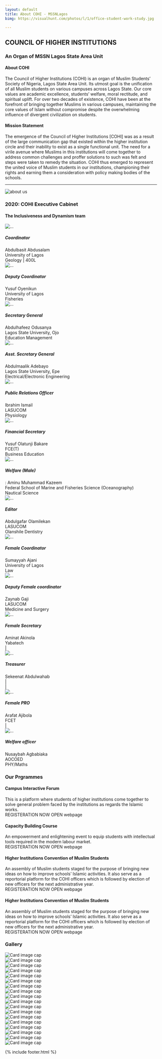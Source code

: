```yaml
---
layout: default
title: About COHI - MSSNLagos
bimg: https://visualhunt.com/photos/l/1/office-student-work-study.jpg

---
```

<!-- # About page -->



<div class="container">
	<div class="text-center mb-5">
		<h2 class="font-weight-bold mt-5">COUNCIL OF HIGHER INSTITUTIONS</h2>
		<h3>An Organ of MSSN Lagos State Area Unit</h3>
	</div>
	<div class="row d-flex justify-content-center">
		<div class="col-md-3">
			<h4 class="mb-3">About COHI</h4>
			<p>The Council of Higher Institutions (COHI) is an organ of Muslim Students’ Society of Nigeria, Lagos State Area Unit. Its utmost goal is the unification of all Muslim students on various campuses across Lagos State. Our core values are academic excellence, students’ welfare, moral rectitude, and spiritual uplift. For over two decades of existence, COHI have been at the forefront of bringing together Muslims in various campuses, maintaining the core values of Islam without compromise despite the overwhelming influence of divergent civilization on students.</p>
		</div>
		<div class="col-md-3">
			<div class="row m-auto">
				<h4 class="mb-3">Mission Statement</h4>
					<p>The emergence of the Council of Higher Institutions [COHI] was as a result of the large communication gap that existed within the higher institution circle and their inability to exist as a single functional unit. The need for a virile avenue where Muslims in this institutions will come together to address common challenges and proffer solutions to such was felt and steps were taken to remedy the situation. COHI thus emerged to represent the united voice of Muslim students in our institutions, championing their rights and earning them a consideration with policy making bodies of the schools. </p>
			</div>
			<hr>
		</div>
		<div class="col-md-3">
			<img src="assets/imgs/img_001.jpg" class="img-fluid" alt="about us">
		</div>
	</div>
	<!-- executives -->
	<div class="text-center mb-5">
		<h3 class=" mt-5">2020: COHI Executive Cabinet</h3>
		<h4 class="text-center">The Inclusiveness and Dynamism team</h4>
	</div>
	<div class="row"> <!--Executives 1st line-->
		<!-- Team Member 1 -->
		<div class="col-xl-3 col-md-6 mb-4">
		<div class="card border-0 shadow">
			<img src="assets/imgs/team/basit.png" class="card-img-top" alt="...">
			<div class="card-body text-center">
			<h5 class="card-title mb-0">Coordinator</h5>
			<div class="card-text text-black-50">Abdulbasit Abdusalam</div>
			<div class="card-text text-black-50">University of Lagos</div>
			<div class="card-text text-black-50">Geology | 400L</div>
			</div>
		</div>
		</div>
		<!-- Team Member 1.1 -->
		<div class="col-xl-3 col-md-6 mb-4">
		<div class="card border-0 shadow">
			<img src="assets/imgs/team/user.jpg" class="card-img-top" alt="...">
			<div class="card-body text-center">
			<h5 class="card-title mb-0">Deputy Coordinator</h5>
			<div class="card-text text-black-50">Yusuf Oyenikun</div>
			<div class="card-text text-black-50">University of Lagos</div>
			<div class="card-text text-black-50">Fisheries</div>
			</div>
		</div>
		</div>
		<!-- Team Member 2 -->
		<div class="col-xl-3 col-md-6 mb-4">
		<div class="card border-0 shadow">
			<img src="assets/imgs/team/user.jpg" class="card-img-top" alt="...">
			<div class="card-body text-center">
			<h5 class="card-title mb-0">Secretary General</h5>
			<div class="card-text text-black-50">Abdulhafeez Odusanya </div>
			<div class="card-text text-black-50">Lagos State University, Ojo</div>
			<div class="card-text text-black-50">Education Management </div>
			</div>
		</div>
		</div>
		<!-- Team Member 2.2 -->
		<div class="col-xl-3 col-md-6 mb-4">
		<div class="card border-0 shadow">
			<img src="assets/imgs/team/user.jpg" class="card-img-top" alt="...">
			<div class="card-body text-center">
			<h5 class="card-title mb-0">Asst. Secretary General</h5>
			<div class="card-text text-black-50">Abdulmaalik Adebayo  </div>
			<div class="card-text text-black-50">Lagos State University, Epe</div>
			<div class="card-text text-black-50">Electrical/Electronic Engineering </div>
			</div>
		</div>
		</div>
		<!-- Team Member 3 -->
		<div class="col-xl-3 col-md-6 mb-4">
		<div class="card border-0 shadow">
			<img src="assets/imgs/team/user.jpg" class="card-img-top" alt="...">
			<div class="card-body text-center">
			<h5 class="card-title mb-0">Public Relations Officer</h5>
			<div class="card-text text-black-50">Ibrahim Ismail </div>
			<div class="card-text text-black-50">LASUCOM</div>
			<div class="card-text text-black-50">Physiology</div>
			</div>
		</div>
		</div>
		<!-- Team Member 4 -->
		<div class="col-xl-3 col-md-6 mb-4">
		<div class="card border-0 shadow">
			<img src="assets/imgs/team/user.jpg" class="card-img-top" alt="...">
			<div class="card-body text-center">
			<h5 class="card-title mb-0">Financial Secretary</h5>
			<div class="card-text text-black-50">Yusuf Olatunji Bakare</div>
			<div class="card-text text-black-50">FCE(T)</div>
			<div class="card-text text-black-50">Business Education </div>
			</div>
		</div>
		</div>
		<!-- Team Member 4.5 -->
		<div class="col-xl-3 col-md-6 mb-4">
		<div class="card border-0 shadow">
			<img src="assets/imgs/team/user.jpg" class="card-img-top" alt="...">
			<div class="card-body text-center">
			<h5 class="card-title mb-0">Welfare (Male)</h5>
			<div class="card-text text-black-50">: Aminu Muhammad Kazeem </div>
			<div class="card-text text-black-50">Federal School of Marine and Fisheries Science (Oceanography)</div>
			<div class="card-text text-black-50">Nautical Science</div>
			</div>
		</div>
		</div>
		<!-- Team Member 5 -->
		<div class="col-xl-3 col-md-6 mb-4">
		<div class="card border-0 shadow">
			<img src="assets/imgs/team/user.jpg" class="card-img-top" alt="...">
			<div class="card-body text-center">
			<h5 class="card-title mb-0">Editor</h5>
			<div class="card-text text-black-50">Abdulgafar Olamilekan</div>
			<div class="card-text text-black-50">LASUCOM</div>
			<div class="card-text text-black-50"> Olanshile Dentistry</div>
			</div>
		</div>
		</div>
	</div>
	<!-- /.row -->
	<div class="row text-center justify-content-center"> <!--Executives 2nd line-->
		<!-- Team Member 6 -->
		<div class="col-xl-3 col-md-6 mb-4">
		<div class="card border-0 shadow">
			<img src="assets/imgs/team/sumayyah.jpeg" class="card-img-top" alt="...">
			<div class="card-body text-center">
			<h5 class="card-title mb-0">Female Coordinator</h5>
			<div class="card-text text-black-50">Sumayyah Ajani</div>
			<div class="card-text text-black-50">University of Lagos</div>
			<div class="card-text text-black-50">Law</div>
			</div>
		</div>
		</div>
		<!-- Team Member 7 -->
		<div class="col-xl-3 col-md-6 mb-4">
		<div class="card border-0 shadow">
			<img src="assets/imgs/team/user.jpg" class="card-img-top" alt="...">
			<div class="card-body text-center">
			<h5 class="card-title mb-0">Deputy Female coordinator</h5>
			<div class="card-text text-black-50">Zaynab Gaji </div>
			<div class="card-text text-black-50">LASUCOM</div>
			<div class="card-text text-black-50">Medicine and Surgery</div>
			</div>
		</div>
		</div>
		<!-- Team Member 8 -->
		<div class="col-xl-3 col-md-6 mb-4">
		<div class="card border-0 shadow">
			<img src="assets/imgs/team/user.jpg" class="card-img-top" alt="...">
			<div class="card-body text-center">
			<h5 class="card-title mb-0">Female Secretary</h5>
			<div class="card-text text-black-50">Aminat Akinola </div>
			<div class="card-text text-black-50">Yabatech</div>
			<div class="card-text text-black-50">|</div>
			</div>
		</div>
		</div>
	</div>
	<!-- /.row -->
	<div class="row d-flex justify-content-center"> <!--Executives 3rd line-->
		<!-- Team Member 9 -->
		<div class="col-xl-3 col-md-6 mb-4">
		<div class="card border-0 shadow">
			<img src="assets/imgs/team/user.jpg" class="card-img-top" alt="...">
			<div class="card-body text-center">
			<h5 class="card-title mb-0">Treasurer</h5>
			<div class="card-text text-black-50">Sekeenat Abdulwahab</div>
			<div class="card-text text-black-50">|</div>
			<div class="card-text text-black-50"> | </div>
			</div>
		</div>
		</div>
		<!-- Team Member 10 -->
		<div class="col-xl-3 col-md-6 mb-4">
		<div class="card border-0 shadow">
			<img src="assets/imgs/team/user.jpg" class="card-img-top" alt="...">
			<div class="card-body text-center">
			<h5 class="card-title mb-0">Female PRO</h5>
			<div class="card-text text-black-50">Arafat Ajibola </div>
			<div class="card-text text-black-50">FCET</div>
			<div class="card-text text-black-50"> |</div>
			</div>
		</div>
		</div>
		<!-- Team Member 11 -->
		<div class="col-xl-3 col-md-6 mb-4">
		<div class="card border-0 shadow">
			<img src="assets/imgs/team/user.jpg" class="card-img-top" alt="...">
			<div class="card-body text-center">
			<h5 class="card-title mb-0">Welfare officer</h5>
			<div class="card-text text-black-50">Nusaybah Agbabiaka  </div>
			<div class="card-text text-black-50">AOCOED</div>
			<div class="card-text text-black-50">PHY/Maths</div>
			</div>
		</div>
		</div>
	</div>
	<!-- /.row -->
	<!-- our-programs -->
	<div class="our-programs">
		<div class="text-center mb-5">
			<h3 class=" mt-5">Our Prgrammes</h3>
		</div>
		<div class="row"> 
			<div class="col-md-6 mb-3">
				<h4 class="mb-4">Campus Interactive Forum</h4>
				This is a platform where students of higher institutions come together 
				to solve general problem faced by the institutions as regards the Islamic works.
				<div class="flex-column">
					<span >REGISTERATION NOW OPEN</span>
					<span class="float-right">webpage</span>
				</div>
			</div>
			<div class="col-md-6 mb-3">
				<h4 class="mb-4">Capacity Building Course</h4>
				An empowerment and enlightening event to equip students with intellectual 
				tools required in the modern labour market.
				<div class="flex-column">
					<span >REGISTERATION NOW OPEN</span>
					<span class="float-right">webpage</span>
				</div>
			</div>
		</div> 
		<div class="row mt-5"> 
			<div class="col-md-6 mb-3">
				<h4 class="mb-4">Higher Institutions Convention of Muslim Students</h4>
				An assembly of Muslim students staged for the purpose of bringing new ideas on 
				how to improve schools’ Islamic activities. It also serve as a reportorial platform 
				for the COHI officers which is followed by election of new officers for the next 
				administrative year.
				<div class="flex-column">
					<span >REGISTERATION NOW OPEN</span>
					<span class="float-right">webpage</span>
				</div>
			</div>
			<div class="col-md-6">
				<h4 class="mb-4">Higher Institutions Convention of Muslim Students</h4>
				An assembly of Muslim students staged for the purpose of bringing new ideas on 
				how to improve schools’ Islamic activities. It also serve as a reportorial platform 
				for the COHI officers which is followed by election of new officers for the next 
				administrative year.
				<div class="flex-column">
					<span >REGISTERATION NOW OPEN</span>
					<span class="float-right">webpage</span>
				</div>
			</div>
		</div> 
	</div><!--our programs-->
	<!-- Gallery Section-->
		<div class="text-center mb-5">
			<h3 class=" mt-5">Gallery</h3>
		</div>
		<div class="gallery mb-5" id="gallery">
		<!-- Grid column -->
		<div class="mb-3 pics animation all 2">
			<img class="img-fluid" src="assets/imgs/gallery/pic1.jpg" alt="Card image cap">
		</div>
		<!-- Grid column -->
		<!-- Grid column -->
		<div class="mb-3 pics animation all 1">
			<img class="img-fluid" src="assets/imgs/gallery/pic2.jpg" alt="Card image cap">
		</div>
		<!-- Grid column -->
		<!-- Grid column -->
		<div class="mb-3 pics animation all 1">
			<img class="img-fluid" src="assets/imgs/gallery/pic3.jpg" alt="Card image cap">
		</div>
		<!-- Grid column -->
		<!-- Grid column -->
		<div class="mb-3 pics animation all 2">
			<img class="img-fluid" src="assets/imgs/gallery/pic4.jpg" alt="Card image cap">
		</div>
		<!-- Grid column -->
		<!-- Grid column -->
		<div class="mb-3 pics animation all 2">
			<img class="img-fluid" src="assets/imgs/gallery/pic5.jpg" alt="Card image cap">
		</div>
		<!-- Grid column -->
		<!-- Grid column -->
		<div class="mb-3 pics animation all 1">
			<img class="img-fluid" src="assets/imgs/gallery/pic6.jpg" alt="Card image cap">
		</div>
		<!-- Grid column -->
		<!-- Grid column -->
		<div class="mb-3 pics animation all 1">
			<img class="img-fluid" src="assets/imgs/gallery/pic7.jpg" alt="Card image cap">
		</div>
		<!-- Grid column -->
		<div class="mb-3 pics animation all 1">
			<img class="img-fluid" src="assets/imgs/gallery/pic8.jpg" alt="Card image cap">
		</div>
		<!-- Grid column -->
		<div class="mb-3 pics animation all 1">
			<img class="img-fluid" src="assets/imgs/gallery/pic9.jpg" alt="Card image cap">
		</div>
		<!-- Grid column -->
		<div class="mb-3 pics animation all 1">
			<img class="img-fluid" src="assets/imgs/gallery/pic10.jpg" alt="Card image cap">
		</div>
		<!-- Grid column -->
		<div class="mb-3 pics animation all 1">
			<img class="img-fluid" src="assets/imgs/gallery/pic11.jpg" alt="Card image cap">
		</div>
		<!-- Grid column -->
		<div class="mb-3 pics animation all 1">
			<img class="img-fluid" src="assets/imgs/gallery/pic12.jpg" alt="Card image cap">
		</div>
		<!-- Grid column -->
		<div class="mb-3 pics animation all 1">
			<img class="img-fluid" src="assets/imgs/gallery/pic13.jpg" alt="Card image cap">
		</div>
		<!-- Grid column -->
		<div class="mb-3 pics animation all 1">
			<img class="img-fluid" src="assets/imgs/gallery/pic14.jpg" alt="Card image cap">
		</div>
		<!-- Grid column -->
		<div class="mb-3 pics animation all 1">
			<img class="img-fluid" src="assets/imgs/gallery/pic15.jpg" alt="Card image cap">
		</div>
		<!-- Grid column -->
		<div class="mb-3 pics animation all 1">
			<img class="img-fluid" src="assets/imgs/gallery/pic16.jpg" alt="Card image cap">
		</div>
		<!-- Grid column -->
		<div class="mb-3 pics animation all 1">
			<img class="img-fluid" src="assets/imgs/gallery/pic17.jpg" alt="Card image cap">
		</div>
		<!-- Grid column -->
		<div class="mb-3 pics animation all 1">
			<img class="img-fluid" src="assets/imgs/gallery/pic17.jpg" alt="Card image cap">
		</div>
	</div>
	<!-- Grid row -->
</div>

{% include footer.html %}
